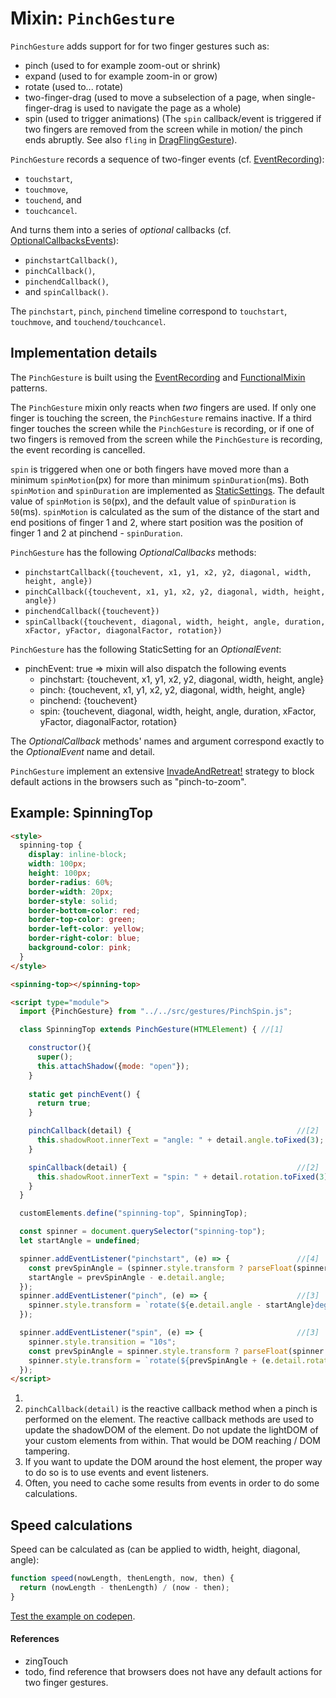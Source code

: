 # Mixin: `PinchGesture`

`PinchGesture` adds support for for two finger gestures such as:
 - pinch (used to for example zoom-out or shrink)
 - expand (used to for example zoom-in or grow)
 - rotate (used to... rotate)
 - two-finger-drag (used to move a subselection of a page, 
 when single-finger-drag is used to navigate the page as a whole)
 - spin (used to trigger animations)
 (The `spin` callback/event is triggered if two fingers are removed from the screen while in motion/
 the pinch ends abruptly.
 See also `fling` in [DragFlingGesture](Mixin1_DraggingFlingGesture.md)).
 
`PinchGesture` records a sequence of two-finger events 
(cf. [EventRecording](../chapter1b_HowToMakeMixins/Pattern1_EventRecording.md)):
 * `touchstart`, 
 * `touchmove`, 
 * `touchend`, and 
 * `touchcancel`. 

And turns them into a series of *optional* callbacks 
(cf. [OptionalCallbacksEvents](../chapter1b_HowToMakeMixins/Pattern3_OptionalCallbacksEvents.md)):
 * `pinchstartCallback()`, 
 * `pinchCallback()`, 
 * `pinchendCallback()`, 
 * and `spinCallback()`.
 
The `pinchstart`, `pinch`, `pinchend` timeline correspond to 
`touchstart`, `touchmove`, and `touchend/touchcancel`.

## Implementation details

The `PinchGesture` is built using the [EventRecording](../chapter1b_HowToMakeMixins/Pattern1_EventRecording.md) and 
[FunctionalMixin](../chapter1b_HowToMakeMixins/Pattern2_FunctionalMixin.md) patterns. 

The `PinchGesture` mixin only reacts when *two* fingers are used.
If only one finger is touching the screen, the `PinchGesture` remains inactive.
If a third finger touches the screen while the `PinchGesture` is recording, 
or if one of two fingers is removed from the screen while the `PinchGesture` is recording,
the event recording is cancelled.

`spin` is triggered when one or both fingers have moved more 
than a minimum `spinMotion`(px) for more than minimum `spinDuration`(ms).
Both `spinMotion` and `spinDuration` are implemented as [StaticSettings](../chapter1b_HowToMakeMixins/Pattern_StaticSettings.md).
The default value of `spinMotion` is `50`(px), and
the default value of `spinDuration` is `50`(ms).
`spinMotion` is calculated as the sum of the distance of the start and end positions of
finger 1 and 2, where start position was the position of finger 1 and 2 at pinchend - `spinDuration`.

`PinchGesture` has the following *OptionalCallbacks* methods:
 - `pinchstartCallback({touchevent, x1, y1, x2, y2, diagonal, width, height, angle})`
 - `pinchCallback({touchevent, x1, y1, x2, y2, diagonal, width, height, angle})`
 - `pinchendCallback({touchevent})`
 - `spinCallback({touchevent, diagonal, width, height, angle, duration, xFactor, yFactor, diagonalFactor, rotation})`

`PinchGesture` has the following StaticSetting for an *OptionalEvent*:
 - pinchEvent: true => mixin will also dispatch the following events
    - pinchstart:  {touchevent, x1, y1, x2, y2, diagonal, width, height, angle}
    - pinch:       {touchevent, x1, y1, x2, y2, diagonal, width, height, angle}
    - pinchend:    {touchevent}
    - spin:        {touchevent, diagonal, width, height, angle, duration, xFactor, yFactor, diagonalFactor, rotation}

The *OptionalCallback* methods' names and argument 
correspond exactly to the *OptionalEvent* name and detail. 

`PinchGesture` implement an extensive [InvadeAndRetreat!](Pattern4_InvadeAndRetreat.md) strategy 
to block default actions in the browsers such as "pinch-to-zoom".

## Example: SpinningTop

```html
<style>
  spinning-top {
    display: inline-block;
    width: 100px;
    height: 100px;
    border-radius: 60%;
    border-width: 20px;
    border-style: solid;
    border-bottom-color: red;
    border-top-color: green;
    border-left-color: yellow;
    border-right-color: blue;
    background-color: pink;
  }
</style>

<spinning-top></spinning-top>

<script type="module">
  import {PinchGesture} from "../../src/gestures/PinchSpin.js";

  class SpinningTop extends PinchGesture(HTMLElement) { //[1]

    constructor(){
      super();
      this.attachShadow({mode: "open"});
    }
    
    static get pinchEvent() {
      return true;
    }

    pinchCallback(detail) {                                     //[2]
      this.shadowRoot.innerText = "angle: " + detail.angle.toFixed(3);
    }

    spinCallback(detail) {                                      //[2]
      this.shadowRoot.innerText = "spin: " + detail.rotation.toFixed(3);
    }
  }

  customElements.define("spinning-top", SpinningTop);

  const spinner = document.querySelector("spinning-top");
  let startAngle = undefined;

  spinner.addEventListener("pinchstart", (e) => {               //[4]
    const prevSpinAngle = (spinner.style.transform ? parseFloat(spinner.style.transform.substring(7)) : 0);
    startAngle = prevSpinAngle - e.detail.angle;
  });
  spinner.addEventListener("pinch", (e) => {                    //[3]
    spinner.style.transform = `rotate(${e.detail.angle - startAngle}deg)`;
  });

  spinner.addEventListener("spin", (e) => {                     //[3]
    spinner.style.transition = "10s";
    const prevSpinAngle = spinner.style.transform ? parseFloat(spinner.style.transform.substring(7)) : 0;
    spinner.style.transform = `rotate(${prevSpinAngle + (e.detail.rotation * 5)}deg)`;
  });
</script>
```
1.
2. `pinchCallback(detail)` is the reactive callback method when a pinch is performed on the element.
The reactive callback methods are used to update the shadowDOM of the element.
Do not update the lightDOM of your custom elements from within. That would be DOM reaching / DOM tampering.
3. If you want to update the DOM around the host element, 
the proper way to do so is to use events and event listeners.
4. Often, you need to cache some results from events in order to do some calculations.

## Speed calculations
Speed can be calculated as (can be applied to width, height, diagonal, angle):
```javascript
function speed(nowLength, thenLength, now, then) {
  return (nowLength - thenLength) / (now - then);
}
```

[Test the example on codepen](https://codepen.io/orstavik/pen/rvBopM).

#### References
* zingTouch
* todo, find reference that browsers does not have any default actions for two finger gestures.